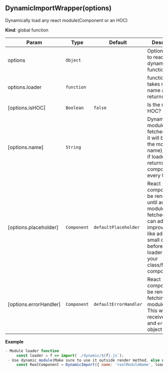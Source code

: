 <a name="DynamicImportWrapper"></a>

## DynamicImportWrapper(options)
Dynamically load any react module(Component or an HOC)

**Kind**: global function  

| Param | Type | Default | Description |
| --- | --- | --- | --- |
| options | <code>Object</code> |  | Options passed to react dynamic import functions |
| options.loader | <code>function</code> |  | function which takes module name and returns promise |
| [options.isHOC] | <code>Boolean</code> | <code>false</code> | Is the module a HOC? |
| [options.name] | <code>String</code> |  | Dynamic module to be fetched(Mostly it will be part of the module file name),                                        optional if loader returns same component every time |
| [options.placeholder] | <code>Component</code> | <code>defaultPlaceholder</code> | React component to be rendered until actual module is fetched                                                               (You can add UX improvements like adding small delay before showing                                                               loader inside your class/functional component) |
| [options.errorHandler] | <code>Component</code> | <code>defaultErrorHandler</code> | React component to be rendered if fetching actual module fails.                                                                 This will receive `name` and `error` object as `props` |

**Example**  
```js
- Module loader function
     const loader = f => import(`./dynamic/${f}.js`);
 - Use dynamic module(Make sure to use it outside render method, else new component is rendered in each render)
     const RealComponent = DynamicImport({ name: 'realModuleName', loader }),
```
